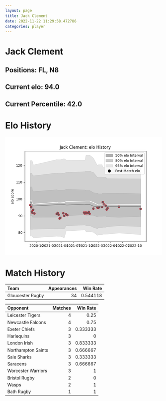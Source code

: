 ```yaml
---  
layout: page  
title: Jack Clement  
date: 2022-11-22 11:29:58.472786  
categories: player  
---
```

# Jack Clement

## Positions: FL, N8

## Current elo: 94.0

## Current Percentile: 42.0

# Elo History


![elo history](history_JackClement.png)
# Match History


| Team             |   Appearances |   Win Rate |
|:-----------------|--------------:|-----------:|
| Gloucester Rugby |            34 |   0.544118 |

| Opponent           |   Matches |   Win Rate |
|:-------------------|----------:|-----------:|
| Leicester Tigers   |         4 |   0.25     |
| Newcastle Falcons  |         4 |   0.75     |
| Exeter Chiefs      |         3 |   0.333333 |
| Harlequins         |         3 |   0        |
| London Irish       |         3 |   0.833333 |
| Northampton Saints |         3 |   0.666667 |
| Sale Sharks        |         3 |   0.333333 |
| Saracens           |         3 |   0.666667 |
| Worcester Warriors |         3 |   1        |
| Bristol Rugby      |         2 |   0        |
| Wasps              |         2 |   1        |
| Bath Rugby         |         1 |   1        |
